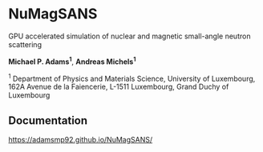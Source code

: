 # NuMagSANS
GPU accelerated simulation of nuclear and magnetic small-angle neutron scattering

**Michael P. Adams<sup>1</sup>**, **Andreas Michels<sup>1</sup>**

<sup>1</sup> Department of Physics and Materials Science, University of Luxembourg, 162A Avenue de la Faiencerie, L-1511 Luxembourg, Grand Duchy of Luxembourg

## Documentation

https://adamsmp92.github.io/NuMagSANS/


